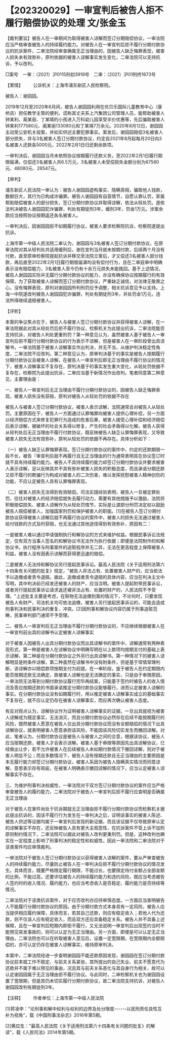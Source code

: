 # 【202320029】一审宣判后被告人拒不履行赔偿协议的处理 文/张金玉

【裁判要旨】被告人在一审期间为取得被害人谅解而签订分期赔偿协议，一审法院应当严格审查被告人的持续履约能力。对被告人在一审宣判后拒不履行分期付款协议的抗诉案件，二审法院经审查确属无正当理由的，因被告人缺乏悔罪表现，被害人损失未有效弥补，原判依据的被害人谅解事实发生变化，二审法院可以支持抗诉，予以改判。

□案号　一审：（2021）沪0115刑初3918号　二审：（2021）沪01刑终1673号

【案情】 　　公诉机关：上海市浦东新区人民检察院。

被告人：谢园园。

2019年12月至2020年6月间，被告人谢园园利用在优贝乐国际儿童教育中心（康桥店）担任教学主管的便利，谎称其丈夫系上汽集团公司管理人员，能帮助被害人钟某利、蔺某丽、丁某晴的小孩进入万科幼儿园享受半价优惠等，先后骗取被害人钟某利177580元、蔺某丽133080元和丁某靖7万余元。2020年8月12日，谢园园主动至公安机关投案，并如实供述主要犯罪事实。案发后，谢园园赔偿3名被害人部分损失，并与3名被害人签订分期付款协议，约定自2021年8月起每月20日向3名被害人还款各5000元，2022年2月1日归还剩余款项。

一审判决后，谢园园当月未依照协议按期履行还款义务，至2022年2月1日履行期限届满，仅偿还3名被害人共6.5万元，3名被害人未受偿损失金额分别为67580元、48080元、28547元。

【审判】

浦东新区人民法院一审认为：被告人谢园园虚构事实、隐瞒真相，骗取他人钱款，数额巨大，其行为已构成诈骗罪。被告人谢园园有自首情节，自愿认罪认罚，家属帮助赔偿被害人的部分损失，签订分期付款协议并取得谅解，依法从轻处罚。遂依法判决被告人谢园园犯诈骗罪，判处有期徒刑3年，缓刑3年，罚金1万元。涉案余款应当按照协议按期返还各名被害人。

一审判决后，因谢园园拒不如期履行协议，被害人要求检察院抗诉，检察院遂提出抗诉。

上海市第一中级人民法院二审认为，谢园园与3名被害人签订分期付款协议，在原审法院对其从轻判处并适用缓刑后，谢在宣判当月就未按期付款，后续两个月没有付款，直至原审检察院提起抗诉并移交至法院立案后，才又偿还3名被害人部分钱款，再后直至2022年2月1日履行期限届满均没有偿付行为，且在二审庭审中明确表示没有赔偿能力，3名被害人至今仍有十余万元损失未能挽回。基于上述情况，被告人谢园园实际并无履行分期付款协议的能力，亦没有确保协议按期履行的有效保障，为了获取被害人谅解而签订分期付款协议，严重缺乏诚信，对法律无敬畏之心，没有悔罪表现，原判对谢园园所判刑罚应予调整，相关抗诉意见予以支持。上海一中院遂改判被告人谢园园犯诈骗罪，判处有期徒刑3年，并处罚金1万元，违法所得继续退赔被害人。

【评析】

本案的争议焦点在于，被告人与被害人签订分期付款协议并获得被害人谅解，在一审法院据此对其从轻处罚后拒不履行协议，检察机关为此提出抗诉，二审法院能否支持抗诉，对被告人判处更重刑罚？第一种意见认为，虽然被害人基于被告人一审宣判后拒不履行分期付款协议的行为表示不谅解，但是被害人在一审阶段曾出具谅解书，一审法院基于被害人谅解事实作出判决，并无不当，从维护判决稳定性角度，二审法院不应改判。第二种意见认为，原审判决基于的事实是被告人按期履行分期付款协议且被害人谅解，在被告人一审宣判后即无正当理由不履行协议的情况下，被害人谅解事实不复存在，原判决基于的事实发生重大变化，从轻处罚依据不复存在，检察院为此提出抗诉，二审应当基于新情况作出改判。笔者同意第二种意见，主要理由是：

一、被告人一审宣判后无正当理由不履行分期付款协议的，因被告人缺乏悔罪表现，被害人损失没有获赔，原判对被告人从轻处罚的依据不存在

被告人与被害人签订分期付款协议，被害人表示谅解，法院通常会对被告人从轻处罚。主要原因在于，被告人一方面通过认罪悔罪向被害人提供心理补偿，另一方面以经济赔偿方式来修复犯罪行为造成的危害后果，被害人接受心理补偿和经济赔偿后表示谅解，被破坏的社会关系得以修复，产生的社会矛盾得以化解。被告人获得从轻判处后无正当理由不履行付款协议，既反映被告人缺乏认罪悔罪表现，又导致被害人损失无法有效弥补，原判从轻处罚的依据不再存在。具体分析如下：

（一）被告人缺乏认罪悔罪表现。签订分期付款协议的案件中，约定的还款期限一般不长，被告『审宣判后就不再履行且无正当理由的行为通常表明其在协议签订时就不具有持续履约能力。被告人不具持续履约能力却签订分期付款协议并要求被害人表示谅解，足以反映其并不具有弥补被害人损失的积极态度，而且承诺分期还款又拒不履行的欺骗行为构成对被害人的二次伤害，难以发挥抚慰被害人精神创伤的功能，不应认定被告人具有认罪悔罪表现。

（二）被害人损失无法得到有效赔偿。司法实践经验表明，被告人一旦被定罪处罚，往往对被害人的经济赔偿就失去履行动力，需要有其他措施予以激励，法院将积极赔偿损失、被害人谅解作为从轻处罚情节，实际是让渡部分刑罚决定权以鼓励被告人赔偿被害人，加强国家刑罚权保护被害人的职能。\[1\]在被告人签订分期付款协议获得被害人谅解后就不再履行协议的案件中，被害人的损失无法通过被害人给付钱款的方式及时获赔，也无法通过其他途径得到有效弥补，原因有二：

一是被害人难以通过申请强制执行和解协议的方式来维护权益。根据民事诉讼法规定，仅有双方当事人签名的和解协议书无法作为执行依据；即便是法院制作的和解协议书，执行程序与刑事案件的追赃程序并无二异，无法在更高程度上保障被害人利益，被害人没有因表示谅解而获得更迅速的赔偿。

二是被害人无法持和解协议另行提起民事诉讼。最高人民法院《关于适用刑法第六十四条有关问题的批复》规定，"被告人非法占有、处置被害人财产的，应当依法予以追缴或者责令退赔。据此，追缴或者责令退赔的具体内容，应当在判决主文中写明，其中判决前已经发还被害人的财产，应当注明。被害人提起附带民事诉讼，或者另行提起民事诉讼请求返还被非法占有、处置的财产的，人民法院不予受理。"上述批复主要是考虑，在赃物无法追缴到案的情况下，不论何时，只要发现被告人有财产，司法机关均可依法追缴，被害人另行提起民事诉讼的，可能会造成刑事判决和民事判决的重复、冲突。\[2\]因刑事和解协议内容仍属于刑事追赃范畴，民事审判部门通常不予受理。

二、被告人一审宣判后无正当理由不履行分期付款协议的，不应继续根据被害人在一审宣判前出具的谅解书认定被害人谅解事实

对于被害人因被告人出具分期付款协议而出具谅解书的案件中，谅解通常有两种表现形式，第一种是被害人在谅解协议中明确写明在以上款项均按期支付的基础上表示谅解，第二种是在分期付款协议之外另行出具谅解书。第一种情况下的被害人谅解明显是附条件谅解，第二种虽然在谅解书中没有附条件，但是基于常情常理判断，该谅解亦以赔偿款项按期支付为前提。在一审阶段，鉴于被告人在约定期限内能否按期还款无法确定，故被害人谅解也是无法确定的事实，只是由于审限原因，一审法院无法等到分期付款协议履行完毕再结案，只能基于签约时被告人的收入情况及答应按期还款的书面承诺推定分期付款协议能够履行，进而认定被害人谅解的事实。在分期付款协议没有如期履行时，用以推定被害人谅解事实成立的基础事实不复存在，就不应认定仍存在被害人谅解事实，而应再次确认被害人态度。

有反对观点认为，谅解协议作为证明被害人谅解事实的证据，一旦出具就视为被害人谅解成为既定事实，无法消灭，而且分期付款协议必然存在后续不能按期履行的风险，既然被害人愿意在被告人仅出具分期付款协议而没有全额赔偿的情况下出具谅解协议，就表明被害人愿意承担该风险，不能因该风险切实发生而撤回谅解。对此，笔者认为，分期付款协议是被告人与被害人之间的合意，根据该协议，被告人应当按期还款，被害人才会表示谅解。被害人基于审限等原因先出具谅解协议，已经做出让步，若不允许被害人在后续被告人未如期付款情况下撤回谅解，则对于被害人明显不公；而且多数情况下，被告人没有按期还款且无正当理由的主要原因是本无履行能力却签订分期付款协议，被害人系因为被告人隐瞒真实情况而同意谅解，意思表示存有瑕疵，在被害人明确表示撤回谅解的情况下，应当认定被害人谅解事实不存在。

三、为维护刑事判决权威性，一审法院对于双方签订分期付款协议的案件应当严格审查被告人的履约能力，二审法院对于被告人一审宣判后拒不履行应查明是否确属无正当理由

对于被告人在案件尚处于抗诉期就无正当理由拒不履行分期付款协议而检察机关据此提出抗诉的，因该不履行行为发生在一审判决之后，证明该事实的被害人陈述、被告人供述等证据均属于一审宣判后发现的新证据，而且该证据不仅导致原审认定的谅解事实不存在，还反映被告人具有更大主观恶性，在抗诉案件不受上诉不加刑原则制约情况下，二审法院可以据此对被告人改判更重刑罚。但是，这种改判也确实在一定程度上影响了刑事判决的稳定性和权威性，因此一审法院和二审法院对于该类案件均应审慎裁判。

一审法院对于被告人签订分期付款协议以获得被害人谅解的案件，要从严审查被告人的持续履约能力，尽量防止被告人在一审判决后拒不履行分期付款协议的情况发生。具体而言，既要严格限定履行期限，不能过长，也要限定待付金额占全部金额的比例，不能过高，还要评估被告人的持续履约能力和违约风险，既应当考虑被告人签约时的收入情况、履约能力，也应当考虑收入是否稳定、履约能力是否持续等情况。

二审法院对于该类抗诉案件，对于应否改判亦应持审慎态度。一方面应当查明被告人不能履行分期付款协议的原因。由于分期付款方式本身具有一定风险，被告人应当提供相应履约保障，具体而言，若其自己还款，则应有稳定收入；若他人代为还款，则不仅该人应有稳定收入，而且双方还应具备稳定关系。被告人并不具备上述保障，且在一审宣判后短期内即拒不履行，又无法说明一审宣判后出现签约当时不能预见突发事故的，则可以认定为无正当理由。另一方面，即便是可以认定无正当理由，二审法院也可以在听取被害人意见后，设置一定宽限期，在宽限期内全额赔偿的，亦可认定仍存在被害人谅解事实，维持原审判决。

本案中，二审法院经进一步查明谢园园不能还款原因发现，谢园园在签订分期付款协议前本就工作不稳定、与前夫关系紧张，其所提出的自己失业、前夫不愿意代为还款并不属于难以预见的事由，况且其与前夫关系恶化与其自身行为相关，故可以认定谢园园属于无正当理由拒不履行协议。与此同时，二审检察机关也为谢园园设置了宽限期，但是其仍未切实履行分期付款协议，故二审法院支持抗诉，对被告人谢园园改判有期徒刑3年。

【注释】 　　作者单位：上海市第一中级人民法院

\[1\]蒋凌申："论刑事和解中权利与权利的边界及处分限度------以民刑责任良性互补为视角"，载《中国刑事法杂志》2016年第5期。

\[2\]黄应生："最高人民法院《关于适用刑法第六十四条有关问题的批复》的解读"，载《人民司法》2014年第5期。